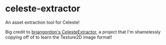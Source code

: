 # celeste-extractor
An asset extraction tool for Celeste!

Big credit to [briangordon's CelesteExtractor](https://github.com/briangordon/CelesteExtractor), a project that I'm shamelessly copying off of to learn the Texture2D image format!